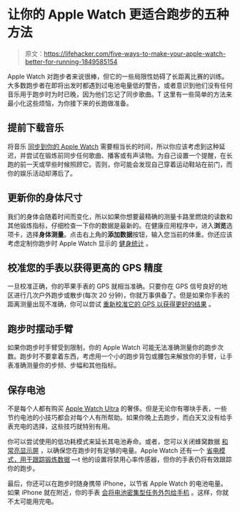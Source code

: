 # 让你的 Apple Watch 更适合跑步的五种方法

> 原文：<https://lifehacker.com/five-ways-to-make-your-apple-watch-better-for-running-1849585154>

Apple Watch 对跑步者来说很棒，但它的一些局限性妨碍了长距离比赛的训练。大多数跑步者在即将出发时都遇到过电池电量低的警告，或者意识到他们没有任何音乐用于跑步时为时已晚，因为他们忘记了同步歌曲。T 这里有一些简单的方法来最小化这些烦恼，为你接下来的长跑做准备。



## 提前下载音乐

将音乐 [同步到你的 Apple Watch](https://lifehacker.com/how-to-download-spotify-songs-to-your-apple-watch-inste-1847236084) 需要相当长的时间，所以你应该考虑到这种延迟，并尝试在锻炼前同步任何歌曲、播客或有声读物。为自己设置一个提醒，在长跑的前一天或早些时候照顾它。否则，你可能会发现自己穿着运动鞋站在前门，而你的娱乐活动却滞后了。

## 更新你的身体尺寸

我们的身体会随着时间而变化，所以如果你想要最精确的测量卡路里燃烧的读数和其他锻炼指标，仔细检查一下你的数据是最新的。在健康应用程序中，进入**浏览**选项卡，选择**身体测量**。点击右上角的**添加数据**按钮，输入您当前的体重。你还应该考虑定制你跑步时 Apple Watch 显示的 [健身统计](https://lifehacker.com/you-can-see-way-better-fitness-stats-on-your-apple-watc-1847507689) 。

## 校准您的手表以获得更高的 GPS 精度

一旦校准正确，你的苹果手表的 GPS 就相当准确。只要你在 GPS 信号良好的地区进行几次户外跑步或散步(每次 20 分钟)，你就万事俱备了。但是如果你手表的距离测量出现不准确，你可以尝试 [重新校准它的 GPS 以获得更好的结果](https://lifehacker.com/you-could-be-getting-more-accurate-workout-data-from-yo-1847883872) 。

## 跑步时摆动手臂

如果你跑步时手臂受到限制，你的 Apple Watch 可能无法准确测量你的跑步次数。跑步时不要拿着东西，考虑用一个小的跑步背包或腰包来解放你的手臂，让手表准确测量你的步频、步幅和其他指标。

## 保存电池

不是每个人都有购买 [Apple Watch Ultra](https://lifehacker.com/you-don-t-need-the-apple-watch-ultra-1849510364?rev=1662643589266) 的奢侈。但是无论你有哪块手表，一些节约电池的小技巧都会对每个人有所帮助。如果你晚上去跑步，而白天又没有给手表充电的选择，这些技巧就特别有用。

你可以尝试使用的低功耗模式来延长其电池寿命。或者，您可以关闭蜂窝数据 [和常亮显示屏](https://lifehacker.com/11-ways-to-improve-battery-life-on-your-apple-watch-1847518935/slides/9) ，以确保您在跑步时有足够的电量。Apple Watch 还有一个 [省电模式，用于跟踪锻炼数据](https://lifehacker.com/11-ways-to-improve-battery-life-on-your-apple-watch-1847518935/slides/4) —t 他的设置将禁用心率传感器，但你的手表仍将有效跟踪你的跑步。

最后，你还可以在跑步时随身携带 iPhone，以节省 Apple Watch 的电池电量。如果 iPhone 就在附近，你的手表 [会将电池密集型任务外包给手机](https://lifehacker.com/11-ways-to-improve-battery-life-on-your-apple-watch-1847518935/slides/5) 。这样，你就不太可能用完电。